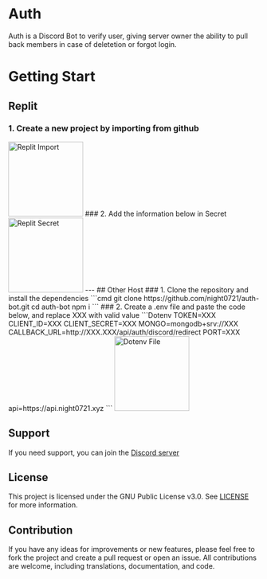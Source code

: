 # Auth
Auth is a Discord Bot to verify user, giving server owner the ability to pull back members in case of deletetion or forgot login.

# Getting Start

## Replit
### 1. Create a new project by importing from github
<img alt="Replit Import" width="150px" src="https://cdn.discordapp.com/attachments/837865823225511946/1233747226040471615/getting_start_import.png?ex=662e3824&is=662ce6a4&hm=3d22e6a762c8c5f70f35d430ded0cab9c84cabab94715442348b117cbe9fb77c">
### 2. Add the information below in Secret
<img alt="Replit Secret" width="150px" src="https://cdn.discordapp.com/attachments/837865823225511946/1233737177112772608/getting_start_replit_secret.png?ex=662e2ec8&is=662cdd48&hm=7d4b9f1d678b89bfc37cb1f865c270919710e5fec590a75930948f0df420710f">
---
## Other Host
### 1. Clone the repository and install the dependencies
```cmd
git clone https://github.com/night0721/auth-bot.git
cd auth-bot
npm i
```
### 2. Create a .env file and paste the code below, and replace XXX with valid value 
```Dotenv
TOKEN=XXX
CLIENT_ID=XXX
CLIENT_SECRET=XXX
MONGO=mongodb+srv://XXX
CALLBACK_URL=http://XXX.XXX/api/auth/discord/redirect
PORT=XXX
api=https://api.night0721.xyz
```
<img alt="Dotenv File" width="150px" src="https://cdn.discordapp.com/attachments/837865823225511946/1233738177693352017/getting_start_dotenv.png?ex=662e2fb7&is=662cde37&hm=f62ef3ed8f6920da5acba8bebe6e1e0388def9b1623ffcf573455bc1011d5533">

## Support

If you need support, you can join the [Discord server](https://discord.gg/SbQHChmGcp)

## License

This project is licensed under the GNU Public License v3.0. See [LICENSE](https://github.com/night0721/Auth/blob/master/LICENSE) for more information.

## Contribution

If you have any ideas for improvements or new features, please feel free to fork the project and create a pull request or open an issue.
All contributions are welcome, including translations, documentation, and code.
